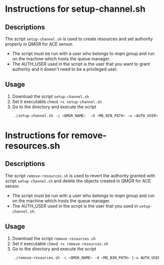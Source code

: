 # Instructions for setup-channel.sh
## Descriptions 
The script `setup-channel.sh` is used to create resources and set authority properly in QMGR for ACE sensor. 
* The script must be run with a user who belongs to mqm group and run on the machine which hosts the queue manager.
* The AUTH_USER used in the script is the user that you want to grant authority and it doesn't need to be a privileged user. 
## Usage
1. Download the script `setup-channel.sh`
2. Set it executable `chmod +x setup-channel.sh`
3. Go to the directory and execute the script
```sh
    ./setup-channel.sh -q <QMGR_NAME>  -d <MQ_BIN_PATH> -u <AUTH_USER>
```
# Instructions for remove-resources.sh
## Descriptions
The script `remove-resources.sh` is used to revert the authority granted with script `setup-channel.sh` and delete the objects created in QMGR for ACE sensor. 
* The script must be run with a user who belongs to mqm group and run on the machine which hosts the queue manager.
* The AUTH_USER used in the script is the user that you used in `setup-channel.sh`. 
## Usage
1. Download the script `remove-resources.sh`
2. Set it executable `chmod +x remove-resources.sh`
3. Go to the directory and execute the script
```sh
    ./remove-resources.sh -q <QMGR_NAME> -d <MQ_BIN_PATH> [-u AUTH_USER] [-l LISTENER_NAME]  [-c CHANNEL_NAME]  [-t TOPIC_NAME]
```




